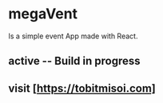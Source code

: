 # megaVent

Is a simple event App made with React.

## active -- Build in progress

## visit [https://tobitmisoi.com]
